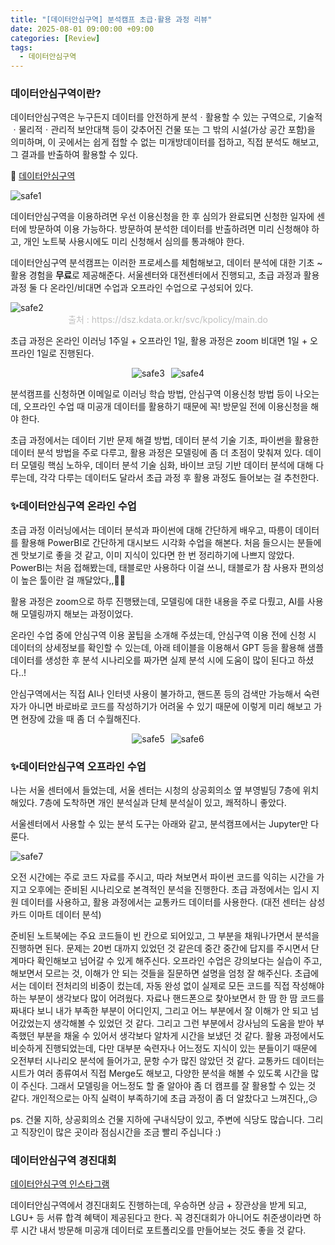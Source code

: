 ```yaml
---
title: "[데이터안심구역] 분석캠프 초급⋅활용 과정 리뷰"
date: 2025-08-01 09:00:00 +09:00
categories: [Review]
tags:
  - 데이터안심구역
---
```


### 데이터안심구역이란?

데이터안심구역은 누구든지 데이터를 안전하게 분석ㆍ활용할 수 있는 구역으로, 기술적ㆍ물리적ㆍ관리적 보안대책 등이 갖추어진 건물 또는 그 밖의 시설(가상 공간 포함)을 의미하며, 이 곳에서는 쉽게 접할 수 없는 미개방데이터를 접하고, 직접 분석도 해보고, 그 결과를 반출하여 활용할 수 있다.

📍 [데이터안심구역](https://dsz.kdata.or.kr/svc/kpolicy/main.do)

<img src="/assets/img/Review/Data safe/image.png" align="center" alt="safe1">


데이터안심구역을 이용하려면 우선 이용신청을 한 후 심의가 완료되면 신청한 일자에 센터에 방문하여 이용 가능하다. 방문하여 분석한 데이터를 반출하려면 미리 신청해야 하고, 개인 노트북 사용시에도 미리 신청해서 심의를 통과해야 한다.

데이터안심구역 분석캠프는 이러한 프로세스를 체험해보고, 데이터 분석에 대한 기초 ~ 활용 경험을 **무료**로 제공해준다. 서울센터와 대전센터에서 진행되고, 초급 과정과 활용 과정 둘 다 온라인/비대면 수업과 오프라인 수업으로 구성되어 있다.

<img src="/assets/img/Review/Data safe/image 1.png" align="center" alt="safe2">
<figcaption align="center" style="color:silver">출처 : https://dsz.kdata.or.kr/svc/kpolicy/main.do</figcaption>

초급 과정은 온라인 이러닝 1주일 + 오프라인 1일, 활용 과정은 zoom 비대면 1일 + 오프라인 1일로 진행된다.

<div style="display: flex; justify-content: center; gap: 10px;">
	<img src="/assets/img/Review/Data safe/image 2.png" align="center" alt="safe3">
  <img src="/assets/img/Review/Data safe/image 3.png" align="center" alt="safe4">
</div>


분석캠프를 신청하면 이메일로 이러닝 학습 방법, 안심구역 이용신청 방법 등이 나오는데, 오프라인 수업 때 미공개 데이터를 활용하기 때문에 꼭! 방문일 전에 이용신청을 해야 한다.

초급 과정에서는 데이터 기반 문제 해결 방법, 데이터 분석 기술 기초, 파이썬을 활용한 데이터 분석 방법을 주로 다루고, 활용 과정은 모델링에 좀 더 초점이 맞춰져 있다. 데이터 모델링 핵심 노하우, 데이터 분석 기술 심화, 바이브 코딩 기반 데이터 분석에 대해 다루는데, 각각 다루는 데이터도 달라서 초급 과정 후 활용 과정도 들어보는 걸 추천한다.

### ✨데이터안심구역 온라인 수업

초급 과정 이러닝에서는 데이터 분석과 파이썬에 대해 간단하게 배우고, 따릉이 데이터를 활용해 PowerBI로 간단하게 대시보드 시각화 수업을 해본다. 처음 들으시는 분들에겐 맛보기로 좋을 것 같고, 이미 지식이 있다면 한 번 정리하기에 나쁘지 않았다. PowerBI는 처음 접해봤는데, 태블로만 사용하다 이걸 쓰니, 태블로가 참 사용자 편의성이 높은 툴이란 걸 깨달았다,,🤣🤣

활용 과정은 zoom으로 하루 진행됐는데, 모델링에 대한 내용을 주로 다뤘고, AI를 사용해 모델링까지 해보는 과정이었다.

온라인 수업 중에 안심구역 이용 꿀팁을 소개해 주셨는데, 안심구역 이용 전에 신청 시 데이터의 상세정보를 확인할 수 있는데, 아래 테이블을 이용해서 GPT 등을 활용해 샘플 데이터를 생성한 후 분석 시나리오를 짜가면 실제 분석 시에 도움이 많이 된다고 하셨다..!

안심구역에서는 직접 AI나 인터넷 사용이 불가하고, 핸드폰 등의 검색만 가능해서 숙련자가 아니면 바로바로 코드를 작성하기가 어려울 수 있기 때문에 이렇게 미리 해보고 가면 현장에 갔을 때 좀 더 수월해진다.

<div style="display: flex; justify-content: center; gap: 10px;">
	<img src="/assets/img/Review/Data safe/image 4.png" align="center" alt="safe5">
  <img src="/assets/img/Review/Data safe/image 5.png" align="center" alt="safe6">
</div>


### ✨데이터안심구역 오프라인 수업

나는 서울 센터에서 들었는데, 서울 센터는 시청의 상공회의소 옆 부영빌딩 7층에 위치해있다. 7층에 도착하면 개인 분석실과 단체 분석실이 있고, 쾌적하니 좋았다.

서울센터에서 사용할 수 있는 분석 도구는 아래와 같고, 분석캠프에서는 Jupyter만 다룬다.

<img src="/assets/img/Review/Data safe/image 6.png" align="center" alt="safe7">


오전 시간에는 주로 코드 자료를 주시고, 따라 쳐보면서 파이썬 코드를 익히는 시간을 가지고 오후에는 준비된 시나리오로 본격적인 분석을 진행한다. 초급 과정에서는 입시 지원 데이터를 사용하고, 활용 과정에서는 교통카드 데이터를 사용한다. (대전 센터는 삼성카드 이마트 데이터 분석)

준비된 노트북에는 주요 코드들이 빈 칸으로 되어있고, 그 부분을 채워나가면서 분석을 진행하면 된다. 문제는 20번 대까지 있었던 것 같은데 중간 중간에 답지를 주시면서 단계마다 확인해보고 넘어갈 수 있게 해주신다. 오프라인 수업은 강의보다는 실습이 주고, 해보면서 모르는 것, 이해가 안 되는 것들을 질문하면 설명을 엄청 잘 해주신다. 초급에서는 데이터 전처리의 비중이 컸는데, 자동 완성 없이 실제로 모든 코드를 직접 작성해야 하는 부분이 생각보다 많이 어려웠다. 자료나 핸드폰으로 찾아보면서 한 땀 한 땀 코드를 짜내다 보니 내가 부족한 부분이 어디인지, 그리고 어느 부분에서 잘 이해가 안 되고 넘어갔었는지 생각해볼 수 있었던 것 같다. 그리고 그런 부분에서 강사님의 도움을 받아 부족했던 부분을 채울 수 있어서 생각보다 알차게 시간을 보냈던 것 같다. 활용 과정에서도 비슷하게 진행되었는데, 다만 대부분 숙련자나 어느정도 지식이 있는 분들이기 때문에 오전부터 시나리오 분석에 들어가고, 문항 수가 많진 않았던 것 같다. 교통카드 데이터는 시트가 여러 종류여서 직접 Merge도 해보고, 다양한 분석을 해볼 수 있도록 시간을 많이 주신다. 그래서 모델링을 어느정도 할 줄 알아야 좀 더 캠프를 잘 활용할 수 있는 것 같다. 개인적으로는 아직 실력이 부족하기에 초급 과정이 좀 더 알찼다고 느껴진다,,😥

ps. 건물 지하, 상공회의소 건물 지하에 구내식당이 있고, 주변에 식당도 많습니다. 그리고 직장인이 많은 곳이라 점심시간을 조금 빨리 주십니다 :)

### 데이터안심구역 경진대회

[데이터안심구역 인스타그램](https://www.instagram.com/dsz.kdata?utm_source=ig_web_button_share_sheet&igsh=ZDNlZDc0MzIxNw==)

데이터안심구역에서 경진대회도 진행하는데, 우승하면 상금 + 장관상을 받게 되고, LGU+ 등 서류 합격 혜택이 제공된다고 한다. 꼭 경진대회가 아니어도 취준생이라면 하루 시간 내서 방문해 미공개 데이터로 포트폴리오를 만들어보는 것도 좋을 것 같다.